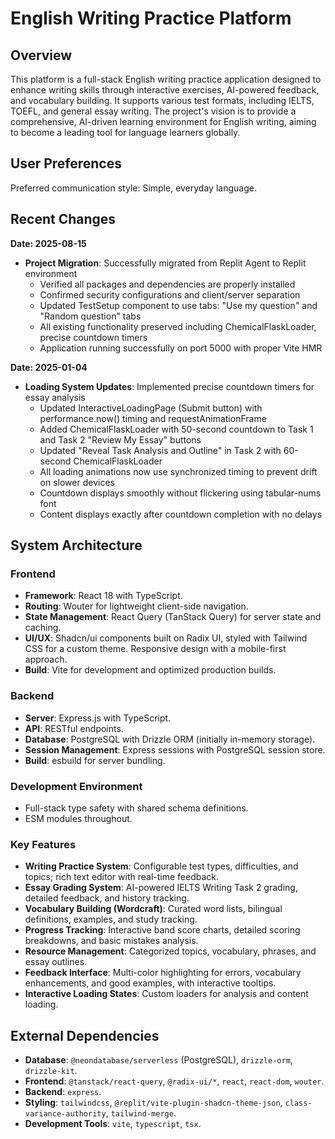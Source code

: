 # English Writing Practice Platform

## Overview
This platform is a full-stack English writing practice application designed to enhance writing skills through interactive exercises, AI-powered feedback, and vocabulary building. It supports various test formats, including IELTS, TOEFL, and general essay writing. The project's vision is to provide a comprehensive, AI-driven learning environment for English writing, aiming to become a leading tool for language learners globally.

## User Preferences
Preferred communication style: Simple, everyday language.

## Recent Changes
**Date: 2025-08-15**
- **Project Migration**: Successfully migrated from Replit Agent to Replit environment
  - Verified all packages and dependencies are properly installed
  - Confirmed security configurations and client/server separation
  - Updated TestSetup component to use tabs: "Use my question" and "Random question" tabs
  - All existing functionality preserved including ChemicalFlaskLoader, precise countdown timers
  - Application running successfully on port 5000 with proper Vite HMR

**Date: 2025-01-04**
- **Loading System Updates**: Implemented precise countdown timers for essay analysis
  - Updated InteractiveLoadingPage (Submit button) with performance.now() timing and requestAnimationFrame
  - Added ChemicalFlaskLoader with 50-second countdown to Task 1 and Task 2 "Review My Essay" buttons
  - Updated "Reveal Task Analysis and Outline" in Task 2 with 60-second ChemicalFlaskLoader
  - All loading animations now use synchronized timing to prevent drift on slower devices
  - Countdown displays smoothly without flickering using tabular-nums font
  - Content displays exactly after countdown completion with no delays

## System Architecture

### Frontend
- **Framework**: React 18 with TypeScript.
- **Routing**: Wouter for lightweight client-side navigation.
- **State Management**: React Query (TanStack Query) for server state and caching.
- **UI/UX**: Shadcn/ui components built on Radix UI, styled with Tailwind CSS for a custom theme. Responsive design with a mobile-first approach.
- **Build**: Vite for development and optimized production builds.

### Backend
- **Server**: Express.js with TypeScript.
- **API**: RESTful endpoints.
- **Database**: PostgreSQL with Drizzle ORM (initially in-memory storage).
- **Session Management**: Express sessions with PostgreSQL session store.
- **Build**: esbuild for server bundling.

### Development Environment
- Full-stack type safety with shared schema definitions.
- ESM modules throughout.

### Key Features
- **Writing Practice System**: Configurable test types, difficulties, and topics; rich text editor with real-time feedback.
- **Essay Grading System**: AI-powered IELTS Writing Task 2 grading, detailed feedback, and history tracking.
- **Vocabulary Building (Wordcraft)**: Curated word lists, bilingual definitions, examples, and study tracking.
- **Progress Tracking**: Interactive band score charts, detailed scoring breakdowns, and basic mistakes analysis.
- **Resource Management**: Categorized topics, vocabulary, phrases, and essay outlines.
- **Feedback Interface**: Multi-color highlighting for errors, vocabulary enhancements, and good examples, with interactive tooltips.
- **Interactive Loading States**: Custom loaders for analysis and content loading.

## External Dependencies

- **Database**: `@neondatabase/serverless` (PostgreSQL), `drizzle-orm`, `drizzle-kit`.
- **Frontend**: `@tanstack/react-query`, `@radix-ui/*`, `react`, `react-dom`, `wouter`.
- **Backend**: `express`.
- **Styling**: `tailwindcss`, `@replit/vite-plugin-shadcn-theme-json`, `class-variance-authority`, `tailwind-merge`.
- **Development Tools**: `vite`, `typescript`, `tsx`.